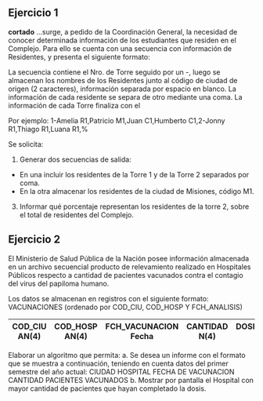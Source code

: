 ## Ejercicio 1
**cortado** ...surge, a pedido de la Coordinación General, la necesidad de conocer determinada
información de los estudiantes que residen en el Complejo. Para ello se cuenta
con una secuencia con información de Residentes, y presenta el siguiente formato:

La secuencia contiene el Nro. de Torre seguido por un -, luego se almacenan los
nombres de los Residentes junto al código de ciudad de origen (2 caracteres),
información separada por espacio en blanco. La información de cada residente se
separa de otro mediante una coma. La información de cada Torre finaliza con el

Por ejemplo:
1-Amelia R1,Patricio M1,Juan C1,Humberto C1,2-Jonny R1,Thiago R1,Luana R1,%

Se solicita:
1. Generar dos secuencias de salida:
  - En una incluir los residentes de la Torre 1 y de la Torre 2 separados por coma.
  - En la otra almacenar los residentes de la ciudad de Misiones, código M1.
3. Informar qué porcentaje representan los residentes de la torre 2, sobre el total
de residentes del Complejo.

## Ejercicio 2
El Ministerio de Salud Pública de la Nación posee información almacenada en un archivo
secuencial producto de relevamiento realizado en Hospitales Públicos respecto a cantidad
de pacientes vacunados contra el contagio del virus del papiloma humano.

Los datos se almacenan en registros con el siguiente formato:
VACUNACIONES (ordenado por COD_CIU, COD_HOSP Y FCH_ANALISIS)

| COD_CIU AN(4) | COD_HOSP AN(4) | FCH_VACUNACION Fecha | CANTIDAD N(4) | DOSIS_COMPLETA N(4) |
|---------------|----------------|----------------------|---------------|---------------------|

Elaborar un algoritmo que permita:
a. Se desea un informe con el formato que se muestra a continuación, teniendo en cuenta datos del primer semestre del año actual:
CIUDAD HOSPITAL FECHA DE VACUNACION CANTIDAD PACIENTES VACUNADOS
b. Mostrar por pantalla el Hospital con mayor cantidad de pacientes que hayan completado la dosis.
